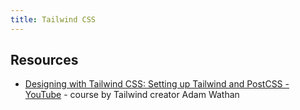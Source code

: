 ```yaml
---
title: Tailwind CSS
---
```


## Resources

- [Designing with Tailwind CSS: Setting up Tailwind and PostCSS - YouTube](https://www.youtube.com/watch?v=21HuwjmuS7A) - course by Tailwind creator Adam Wathan

